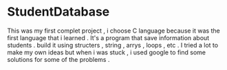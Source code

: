 # StudentDatabase
This was my first complet project , i choose C language because it was the first language that  i learned .
It's a program that save information about students . 
build it using structers , string  , arrys , loops , etc .
I tried a lot to make my own ideas but when i was stuck , i used google to find some solutions for some of the problems  . 
